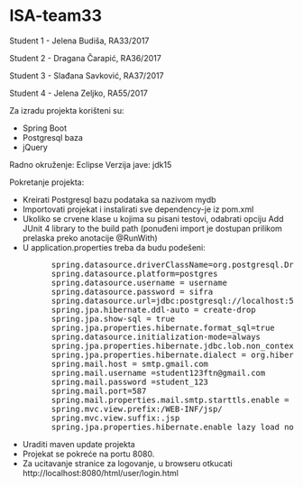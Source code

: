 # ISA-team33

Student 1 - Jelena Budiša, RA33/2017

Student 2 - Dragana Čarapić, RA36/2017

Student 3 - Slađana Savković, RA37/2017

Student 4 - Jelena Zeljko, RA55/2017


Za izradu projekta korišteni su: 
<ul>
  <li> Spring Boot </li>
  <li> Postgresql baza </li>
  <li> jQuery </li>
</ul>

Radno okruženje: Eclipse
Verzija jave: jdk15

Pokretanje projekta:
<ul>
  <li>Kreirati Postgresql bazu podataka sa nazivom mydb </li>  
  <li>Importovati projekat i instalirati sve dependency-je iz pom.xml </li>  
  <li>Ukoliko se crvene klase u kojima su pisani testovi, odabrati opciju Add JUnit 4 library to the build path (ponuđeni import je dostupan prilikom prelaska preko anotacije @RunWith)</li>  
  <li>U application.properties treba da budu podešeni:
    <pre>
      spring.datasource.driverClassName=org.postgresql.Driver
      spring.datasource.platform=postgres
      spring.datasource.username = username
      spring.datasource.password = sifra
      spring.datasource.url=jdbc:postgresql://localhost:5432/mydb
      spring.jpa.hibernate.ddl-auto = create-drop
      spring.jpa.show-sql = true
      spring.jpa.properties.hibernate.format_sql=true
      spring.datasource.initialization-mode=always
      spring.jpa.properties.hibernate.jdbc.lob.non_contextual_creation=true
      spring.jpa.properties.hibernate.dialect = org.hibernate.dialect.PostgreSQL95Dialect
      spring.mail.host = smtp.gmail.com
      spring.mail.username =student123ftn@gmail.com
      spring.mail.password =student_123
      spring.mail.port=587
      spring.mail.properties.mail.smtp.starttls.enable = true
      spring.mvc.view.prefix:/WEB-INF/jsp/
      spring.mvc.view.suffix:.jsp
      spring.jpa.properties.hibernate.enable_lazy_load_no_trans=true</pre> </li>
  <li> Uraditi maven update projekta </li>
  <li> Projekat se pokreće na portu 8080. </li>
  <li> Za ucitavanje stranice za logovanje, u browseru otkucati http://localhost:8080/html/user/login.html </li>
</ul>

